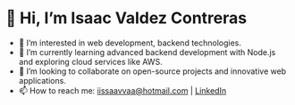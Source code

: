 # 👋 Hi, I’m Isaac Valdez Contreras

- 👀 I’m interested in web development, backend technologies.
- 🌱 I’m currently learning advanced backend development with Node.js and exploring cloud services like AWS.
- 💞️ I’m looking to collaborate on open-source projects and innovative web applications.
- 📫 How to reach me: iissaavvaa@hotmail.com | [LinkedIn](https://www.linkedin.com/in/isaac-valdez-contreras/)

